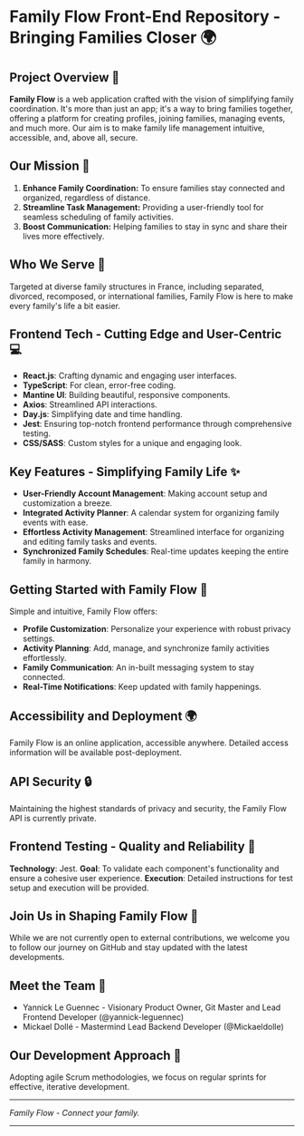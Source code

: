 # Family Flow Front-End Repository - Bringing Families Closer 🌍

## Project Overview 🌟
**Family Flow** is a web application crafted with the vision of simplifying family coordination. It's more than just an app; it's a way to bring families together, offering a platform for creating profiles, joining families, managing events, and much more. Our aim is to make family life management intuitive, accessible, and, above all, secure.

## Our Mission 🚀
1. **Enhance Family Coordination:** To ensure families stay connected and organized, regardless of distance.
2. **Streamline Task Management:** Providing a user-friendly tool for seamless scheduling of family activities.
3. **Boost Communication:** Helping families to stay in sync and share their lives more effectively.

## Who We Serve 🎯
Targeted at diverse family structures in France, including separated, divorced, recomposed, or international families, Family Flow is here to make every family's life a bit easier.

## Frontend Tech - Cutting Edge and User-Centric 💻
- **React.js**: Crafting dynamic and engaging user interfaces.
- **TypeScript**: For clean, error-free coding.
- **Mantine UI**: Building beautiful, responsive components.
- **Axios**: Streamlined API interactions.
- **Day.js**: Simplifying date and time handling.
- **Jest**: Ensuring top-notch frontend performance through comprehensive testing.
- **CSS/SASS**: Custom styles for a unique and engaging look.

## Key Features - Simplifying Family Life ✨
- **User-Friendly Account Management**: Making account setup and customization a breeze.
- **Integrated Activity Planner**: A calendar system for organizing family events with ease.
- **Effortless Activity Management**: Streamlined interface for organizing and editing family tasks and events.
- **Synchronized Family Schedules**: Real-time updates keeping the entire family in harmony.

## Getting Started with Family Flow 📑
Simple and intuitive, Family Flow offers:
- **Profile Customization**: Personalize your experience with robust privacy settings.
- **Activity Planning**: Add, manage, and synchronize family activities effortlessly.
- **Family Communication**: An in-built messaging system to stay connected.
- **Real-Time Notifications**: Keep updated with family happenings.

## Accessibility and Deployment 🌍
Family Flow is an online application, accessible anywhere. Detailed access information will be available post-deployment.

## API Security 🔒
Maintaining the highest standards of privacy and security, the Family Flow API is currently private.

## Frontend Testing - Quality and Reliability 🧪
**Technology**: Jest.
**Goal**: To validate each component's functionality and ensure a cohesive user experience.
**Execution**: Detailed instructions for test setup and execution will be provided.

## Join Us in Shaping Family Flow 🤝
While we are not currently open to external contributions, we welcome you to follow our journey on GitHub and stay updated with the latest developments.

## Meet the Team 🍇
- Yannick Le Guennec - Visionary Product Owner, Git Master and Lead Frontend Developer (@yannick-leguennec)
- Mickael Dollé - Mastermind Lead Backend Developer (@Mickaeldolle)

## Our Development Approach 🔄
Adopting agile Scrum methodologies, we focus on regular sprints for effective, iterative development.

---

*Family Flow - Connect your family.*

---
